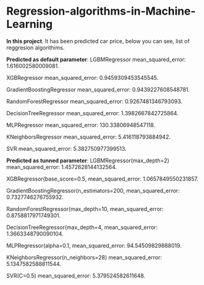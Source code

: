 # Regression-algorithms-in-Machine-Learning
**In this project**.
It has been predicted car price, below you can see, list of reggresion algorithims.

**Predicted as default parameter**:
LGBMRegressor mean_squared_error: 1.616002580009081.

XGBRegressor mean_squared_error: 0.9459309453545545.

GradientBoostingRegressor mean_squared_error: 0.9439227608548781.

RandomForestRegressor mean_squared_error: 0.9267481346793093.

DecisionTreeRegressor mean_squared_error: 1.3982667842725864.

MLPRegressor mean_squared_error: 130.33806948547118.

KNeighborsRegressor mean_squared_error: 5.416118793884942.

SVR mean_squared_error: 5.382750977399513.

**Predicted as tunned parameter**:
LGBMRegressor(max_depth=2) mean_squared_error: 1.4572628144132564.

XGBRegressor(base_score=0.5, mean_squared_error: 1.0657849550231857.

GradientBoostingRegressor(n_estimators=200, mean_squared_error: 0.7327746276755932.

RandomForestRegressor(max_depth=10, mean_squared_error: 0.8758817971749301.

DecisionTreeRegressor(max_depth=4, mean_squared_error: 1.3663348790090104.

MLPRegressor(alpha=0.1, mean_squared_error: 94.54509829888019.

KNeighborsRegressor(n_neighbors=28) mean_squared_error: 5.1347582588811544.

SVR(C=0.5) mean_squared_error: 5.379524582611648.
